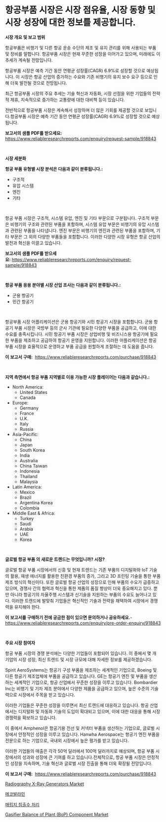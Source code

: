 <p><h1>항공부품 시장은 시장 점유율, 시장 동향 및 시장 성장에 대한 정보를 제공합니다.</h1></p><p><strong>시장 개요 및 보고 범위</strong></p>
<p><p>항공부품은 비행기 및 다른 항공 운송 수단의 제조 및 유지 관리를 위해 사용되는 부품 및 장비를 말합니다. 항공부품 시장은 현재 꾸준한 성장을 이어가고 있으며, 미래에도 이 추세가 계속될 전망입니다. </p><p>항공부품 시장은 예측 기간 동안 연평균 성장률(CAGR) 6.9%로 성장할 것으로 예상됩니다. 이 시장은 항공 산업의 증가하는 수요와 기존 비행기의 유지 보수 요구 등으로 인해 더욱 발전될 것으로 전망됩니다.</p><p>최근 항공부품 시장의 주요 추세는 기술 혁신과 자동화, 시장 선점을 위한 기업들의 전략적 제휴, 지속적으로 증가하는 교통량에 대한 대비책 등이 있습니다.</p><p>전반적으로 항공부품 시장은 계속해서 성장하며 더 많은 기회를 제공할 것으로 보입니다.항공부품 시장은 예측 기간 동안 연평균 성장률(CAGR) 6.9%로 성장할 것으로 예상됩니다.</p></p>
<p><strong>보고서의 샘플 PDF를 받으세요:</strong> <a href="https://www.reliableresearchreports.com/enquiry/request-sample/918843">https://www.reliableresearchreports.com/enquiry/request-sample/918843</a></p>
<p>&nbsp;</p>
<p><strong>시장 세분화</strong></p>
<p><strong>항공 부품 유형별 시장 분석은 다음과 같이 분류됩니다.:</strong></p>
<p><ul><li>구조적</li><li>유압 시스템</li><li>엔진</li><li>기타</li></ul></p>
<p>&nbsp;</p>
<p><p>항공 부품 시장은 구조적, 시스템 유압, 엔진 및 기타 부문으로 구분됩니다. 구조적 부문은 비행기의 구조와 관련된 부품을 포함하며, 시스템 유압 부문은 비행기의 유압 시스템과 관련된 부품을 나타냅니다. 엔진 부문은 비행기의 엔진과 관련된 부품을 포함하며, 기타 부문은 그 외의 다양한 부품들을 포함합니다. 이러한 다양한 시장 유형은 항공 산업의 발전과 혁신을 이끌고 있습니다.</p></p>
<p><strong>보고서의 샘플 PDF를 받으세요:</strong>&nbsp;<a href="https://www.reliableresearchreports.com/enquiry/request-sample/918843">https://www.reliableresearchreports.com/enquiry/request-sample/918843</a></p>
<p>&nbsp;</p>
<p><strong> 항공 부품 응용 분야별 시장 산업 조사는 다음과 같이 분류됩니다.:</strong></p>
<p><ul><li>군용 항공기</li><li>민간 항공기</li></ul></p>
<p>&nbsp;</p>
<p><p>항공부품 시장 어플리케이션은 군용 항공기와 시민 항공기 시장을 포함합니다. 군용 항공기 부품 시장은 국방부 등의 군사 기관에 필요한 다양한 부품을 공급하고, 이에 대한 수요를 충족시킵니다. 시민 항공기 부품 시장은 상업비행 및 비즈니스용 항공기에 필요한 부품을 제조하고 공급하여 항공기 운영을 지원합니다. 이러한 어플리케이션은 항공 부품 시장을 효율적으로 운영하고 부품 공급을 원할하게 조절하는 데 도움을 줍니다.</p></p>
<p><strong>이 보고서 구매:</strong>&nbsp; <a href="https://www.reliableresearchreports.com/purchase/918843">https://www.reliableresearchreports.com/purchase/918843</a></p>
<p>&nbsp;</p>
<p><strong>지역 측면에서 항공 부품 지역별로 이용 가능한 시장 플레이어는 다음과 같습니다.:</strong></p>
<p><ul>
    <li>
        North America:
        <ul>
            <li>United States</li>
            <li>Canada</li>
        </ul>
    </li>
    <li>
        Europe:
        <ul>
            <li>Germany</li>
            <li>France</li>
            <li>U.K.</li>
            <li>Italy</li>
            <li>Russia</li>
        </ul>
    </li>
    <li>
        Asia-Pacific:
        <ul>
            <li>China</li>
            <li>Japan</li>
            <li>South Korea</li>
            <li>India</li>
            <li>Australia</li>
            <li>China Taiwan</li>
            <li>Indonesia</li>
            <li>Thailand</li>
            <li>Malaysia</li>
        </ul>
    </li>
    <li>
        Latin America:
        <ul>
            <li>Mexico</li>
            <li>Brazil</li>
            <li>Argentina Korea</li>
            <li>Colombia</li>
        </ul>
    </li>
    <li>
        Middle East & Africa:
        <ul>
            <li>Turkey</li>
            <li>Saudi</li>
            <li>Arabia</li>
            <li>UAE</li>
            <li>Korea</li>
        </ul>
    </li>
    </ul></p>
<p>&nbsp;</p>
<p><strong>글로벌 항공 부품 의 새로운 트렌드는 무엇입니까? 시장?</strong></p>
<p><p>글로벌 항공 부품 시장에서의 신흥 및 현재 트렌드는 기존 부품의 디지털화와 IoT 기술의 활용, 재생 에너지를 활용한 친환경 부품의 증가, 그리고 3D 프린팅 기술을 통한 부품 제조 방식의 혁신이다. 또한 글로벌 항공 산업의 성장으로 인해 부품의 수요가 급증하고 있으며, 경쟁사 간의 협력과 혁신을 통한 제품의 품질 향상이 더욱 중요해지고 있다. 뿐만 아니라 항공기의 자율주행 시스템과 신기술을 지원하는 부품의 수요도 늘어나고 있다. 이러한 트렌드에 발맞춰 기업들은 혁신적인 기술과 전략을 채택하여 시장에서 경쟁력을 유지해야 한다.</p></p>
<p><strong>이 보고서를 구매하기 전에 궁금한 점이 있으면 문의하거나 공유하세요.</strong>- <a href="https://www.reliableresearchreports.com/enquiry/pre-order-enquiry/918843">https://www.reliableresearchreports.com/enquiry/pre-order-enquiry/918843</a></p>
<p>&nbsp;</p>
<p><strong>주요 시장 참여자</strong></p>
<p><p>항공 부품 시장의 경쟁 분석에는 다양한 기업들이 포함되어 있습니다. 이 중에서 몇 개 기업의 시장 성장, 최신 트렌드 및 시장 규모에 대해 자세한 정보를 제공하겠습니다.</p><p>Spirit AeroSystems는 항공기 구성 부품을 제조하는 세계적인 기업으로, Boeing 및 다른 항공기 제조업체에 부품을 공급하고 있습니다. GE는 항공기 엔진 및 부품을 생산하는 세계적인 기업으로, 항공 산업에서 꾸준한 성장을 이루고 있습니다. Bombardier Inc는 비행기 및 기차 제조 분야에서 다양한 제품을 공급하고 있으며, 높은 수준의 기술력으로 시장에서 주목을 받고 있습니다.</p><p>이러한 기업들은 꾸준한 성장을 이루면서 최신 트렌드에 대응하고 있습니다. 항공 산업에서는 디지털화 및 자동화 기술의 도입이 확대되고 있으며, 이에 대한 대응을 통해 시장 경쟁력을 확보하고 있습니다.</p><p>이 중에서 Amphenol은 항공기용 전선 및 커넥터 부품을 생산하는 기업으로, 글로벌 시장에서 안정적인 성장을 이루고 있습니다. Hanwha Aerospace는 항공기 엔진 부품을 전문으로 하는 기업으로, 국내외 시장에서 높은 평가를 받고 있습니다.</p><p>이러한 기업들의 매출은 각각 50억 달러에서 100억 달러까지로 예상되며, 항공 부품 시장에서의 성과와 성장에 큰 기여를 하고 있습니다.전체적으로, 항공 부품 시장은 안정적인 성장을 지속하며, 기술 혁신과 글로벌 시장 진출을 통해 더욱 확장될 전망입니다.</p></p>
<p><strong>이 보고서 구매:</strong>&nbsp;&nbsp;<a href="https://www.reliableresearchreports.com/purchase/918843">https://www.reliableresearchreports.com/purchase/918843</a></p>
<p><p><a href="https://github.com/jerrycopelandthomaswsqd8q/Market-Research-Report-List-1/blob/main/radiography-x-ray-generators-market.md">Radiography X-Ray Generators Market</a></p><p><a href="https://github.com/sougarounis/Market-Research-Report-List-2/blob/main/2378895182704.md">메코발라민</a></p><p><a href="https://github.com/laholand/Market-Research-Report-List-2/blob/main/1705667182703.md">매립지 침출수 처리</a></p><p><a href="https://github.com/yoshih12/Market-Research-Report-List-2/blob/main/gasifier-balance-of-plant-bop-component-market.md">Gasifier Balance of Plant (BoP) Component Market</a></p></p>
